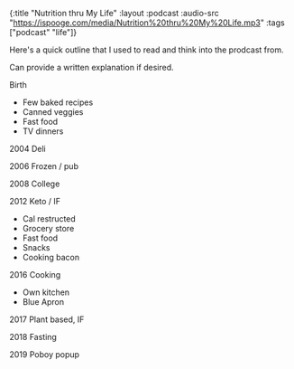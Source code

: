 {:title "Nutrition thru My Life"
 :layout :podcast
 :audio-src "https://ispooge.com/media/Nutrition%20thru%20My%20Life.mp3"
 :tags ["podcast" "life"]}

Here's a quick outline that I used to read and think into the prodcast from.

Can provide a written explanation if desired.

Birth

* Few baked recipes
* Canned veggies
* Fast food
* TV dinners


2004 Deli

2006 Frozen / pub

2008 College

2012 Keto / IF

* Cal restructed
* Grocery store
* Fast food
* Snacks
* Cooking bacon

2016 Cooking
* Own kitchen
* Blue Apron

2017 Plant based, IF

2018 Fasting

2019 Poboy popup
